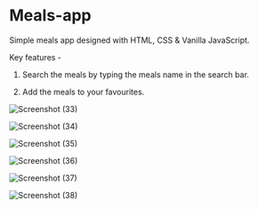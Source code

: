 # Meals-app

Simple meals app designed with HTML, CSS & Vanilla JavaScript.

Key features -

1. Search the meals by typing the meals name in the search bar.

2. Add the meals to your favourites.

![Screenshot (33)](https://user-images.githubusercontent.com/29745930/187719678-b423886a-5c55-4194-a283-620aebb3f195.png)

![Screenshot (34)](https://user-images.githubusercontent.com/29745930/187719697-7887c038-0207-4ce4-af39-5f4e55ca96c4.png)

![Screenshot (35)](https://user-images.githubusercontent.com/29745930/187719730-7006f0f2-bfc0-4a79-a664-30aa3cad7907.png)

![Screenshot (36)](https://user-images.githubusercontent.com/29745930/187719739-16347f3c-c748-46dc-bb9f-5a692d4c0812.png)

![Screenshot (37)](https://user-images.githubusercontent.com/29745930/187719751-44e05033-9203-4068-b3b9-672ab38849e8.png)

![Screenshot (38)](https://user-images.githubusercontent.com/29745930/187720129-8ad299ab-fb70-4f27-8c46-58302d7f4dcf.png)

